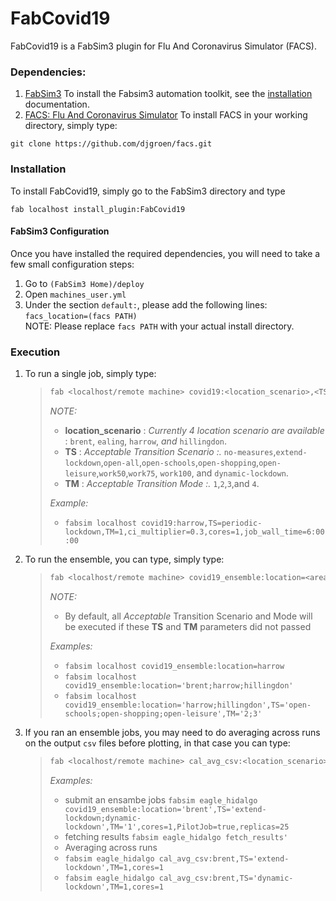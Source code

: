 
# FabCovid19
FabCovid19 is a FabSim3 plugin for Flu And Coronavirus Simulator (FACS). 

### Dependencies:

1. [FabSim3](https://github.com/djgroen/FabSim3.git)
To install the Fabsim3 automation toolkit, see the [installation](https://fabsim3.readthedocs.io/en/latest/installation.html#installing-fabsim3) documentation. 
2. [FACS: Flu And Coronavirus Simulator](https://github.com/djgroen/facs) 
To install FACS in your working directory, simply type:
```
git clone https://github.com/djgroen/facs.git
``` 

### Installation
To install FabCovid19, simply go to the FabSim3 directory and type 
```
fab localhost install_plugin:FabCovid19
```

#### FabSim3 Configuration
Once you have installed the required dependencies, you will need to take a few small configuration steps:
1. Go to `(FabSim3 Home)/deploy`
2. Open `machines_user.yml`
3. Under the section `default:`, please add the following lines:
   <br/> `facs_location=(facs PATH)`
   <br/> NOTE: Please replace `facs PATH` with your actual install directory.
  
### Execution
1. To run a single job, simply type:
	>``` sh
	> fab <localhost/remote machine> covid19:<location_scenario>,<TS=transition scenario>,<TM=transition mode>,[outdir=output directory]
	> ```   
	> _NOTE:_
	> 	- **location_scenario** : _Currently 4 location scenario are available_ : `brent`, `ealing`, `harrow`, _and_ `hillingdon`.
	> 	- **TS** : _Acceptable Transition Scenario :._ `no-measures`,`extend-lockdown`,`open-all`,`open-schools`,`open-shopping`,`open-leisure`,`work50`,`work75`,  `work100`, and `dynamic-lockdown`.
	> 	- **TM** : _Acceptable Transition Mode :._ `1`,`2`,`3`,and `4`.	
	>
	> _Example:_
	>	-  `fabsim localhost covid19:harrow,TS=periodic-lockdown,TM=1,ci_multiplier=0.3,cores=1,job_wall_time=6:00:00` 	

2. To run the ensemble, you can type, simply type:
	>``` sh
	> fab <localhost/remote machine> covid19_ensemble:location=<area_name>[,TS=transition scenario list][,TM=transition mode list]
	> ```   
	> _NOTE:_
	> 	-  By default, all _Acceptable_ Transition Scenario and Mode will be executed if these **TS** and **TM**  parameters did not passed
	>
	> _Examples:_
	> 	-  `fabsim localhost covid19_ensemble:location=harrow`
	> 	-  `fabsim localhost covid19_ensemble:location='brent;harrow;hillingdon'`
	> 	-  `fabsim localhost covid19_ensemble:location='harrow;hillingdon',TS='open-schools;open-shopping;open-leisure',TM='2;3'`	
	> 	
3. If you ran an ensemble jobs, you may need to do averaging across runs on the output `csv` files before plotting, in that case you can type:
   >``` sh
	> fab <localhost/remote machine> cal_avg_csv:<location_scenario>,<TS=transition scenario>,<TM=transition mode>
	> ```   
	> _Examples:_
	> 	- submit an ensambe jobs
	>       `fabsim eagle_hidalgo covid19_ensemble:location='brent',TS='extend-lockdown;dynamic-lockdown',TM='1',cores=1,PilotJob=true,replicas=25`
	>    - fetching results 
	> 	 `fabsim eagle_hidalgo fetch_results'`
	>   -  Averaging across runs 
	> 	-  `fabsim eagle_hidalgo cal_avg_csv:brent,TS='extend-lockdown',TM=1,cores=1`
	> 	-  `fabsim eagle_hidalgo cal_avg_csv:brent,TS='dynamic-lockdown',TM=1,cores=1`		
	> 	
